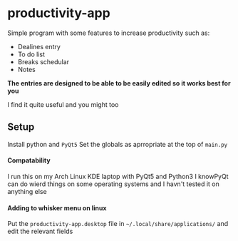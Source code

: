 # productivity-app
Simple program with some features to increase productivity such as:
* Dealines entry
* To do list
* Breaks schedular
* Notes

**The entries are designed to be able to be easily edited so it works best for you**

I find it quite useful and you might too

## Setup
Install python and `PyQt5`
Set the globals as aprropriate at the top of `main.py`

#### Compatability
I run this on my Arch Linux KDE laptop with PyQt5 and Python3
I knowPyQt can do wierd things on some operating systems and I havn't tested it on anything else

#### Adding to whisker menu on linux
Put the `productivity-app.desktop` file in `~/.local/share/applications/` and edit the relevant fields


